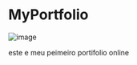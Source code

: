 ﻿# MyPortfolio
![image](https://user-images.githubusercontent.com/111881755/218605537-b2441402-3a53-4761-b5d1-168ea4f1bf89.png)

este e meu peimeiro portifolio online
